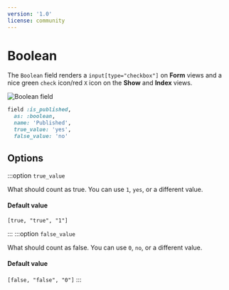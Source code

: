 ```yaml
---
version: '1.0'
license: community
---
```


# Boolean

The `Boolean` field renders a `input[type="checkbox"]` on **Form** views and a nice green `check` icon/red `X` icon on the **Show** and **Index** views.

<img :src="('/assets/img/fields/boolean.jpg')" alt="Boolean field" title="Boolean field on the Show view" class="border mb-4" />

```ruby
field :is_published,
  as: :boolean,
  name: 'Published',
  true_value: 'yes',
  false_value: 'no'
```

## Options

:::option `true_value`

What should count as true. You can use `1`, `yes`, or a different value.

#### Default value

`[true, "true", "1"]`

:::
:::option `false_value`

What should count as false. You can use `0`, `no`, or a different value.

#### Default value

`[false, "false", "0"]`
:::

